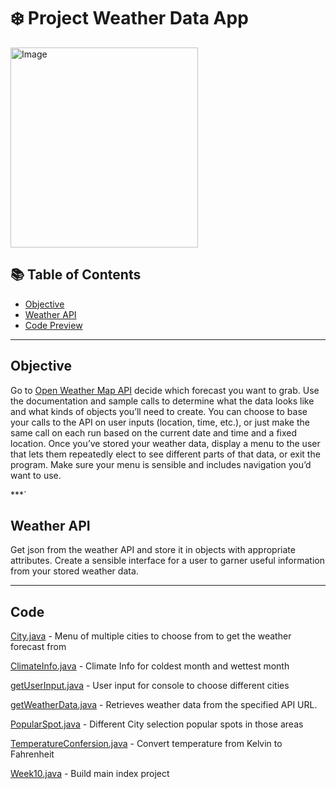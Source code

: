 # ❄️ Project Weather Data App
<img src="https://static.vecteezy.com/system/resources/previews/024/825/182/original/3d-weather-icon-day-with-rain-free-png.png" alt="Image" width="300" height="320">

## 📚 Table of Contents
- [Objective](#Objective)
- [Weather API](#Weather-API)
- [Code Preview](#Video-Example)

***

## Objective
Go to [Open Weather Map API](https://openweathermap.org/api) decide which forecast you want to grab. Use the documentation and sample calls to determine what the data looks like and what kinds of objects you’ll need to create. You can choose to base your calls to the API on user inputs (location, time, etc.), or just make the same call on each run based on the current date and time and a fixed location. Once you’ve stored your weather data, display a menu to the user that lets them repeatedly elect to see different parts of that data, or exit the program. Make sure your menu is sensible and includes navigation you’d want to use. 

***`

## Weather API
Get json from the weather API and store it in objects with appropriate attributes.
Create a sensible interface for a user to garner useful information from your stored weather data.

***

## Code
[City.java](https://github.com/yungbreezei/yungbreezei/blob/16d7b0e92ce8d25a4192854f21abb1918dd68e31/Java%20Projects/Weather%20Data%20App/City.java)  - Menu of multiple cities to choose from to get the weather forecast from

[ClimateInfo.java](https://github.com/yungbreezei/yungbreezei/blob/16d7b0e92ce8d25a4192854f21abb1918dd68e31/Java%20Projects/Weather%20Data%20App/ClimateInfo.java)  - Climate Info for coldest month and wettest month

[getUserInput.java](https://github.com/yungbreezei/yungbreezei/blob/16d7b0e92ce8d25a4192854f21abb1918dd68e31/Java%20Projects/Weather%20Data%20App/getUserInput.java) - User input for console to choose different cities

[getWeatherData.java](https://github.com/yungbreezei/yungbreezei/blob/16d7b0e92ce8d25a4192854f21abb1918dd68e31/Java%20Projects/Weather%20Data%20App/getWeatherData.java) - Retrieves weather data from the specified API URL.

[PopularSpot.java](https://github.com/yungbreezei/yungbreezei/blob/16d7b0e92ce8d25a4192854f21abb1918dd68e31/Java%20Projects/Weather%20Data%20App/PopularSpot.java) - Different City selection popular spots in those areas

[TemperatureConfersion.java](https://github.com/yungbreezei/yungbreezei/blob/16d7b0e92ce8d25a4192854f21abb1918dd68e31/Java%20Projects/Weather%20Data%20App/TemperatureConversion.java) - Convert temperature from Kelvin to Fahrenheit

[Week10.java](https://github.com/yungbreezei/yungbreezei/blob/16d7b0e92ce8d25a4192854f21abb1918dd68e31/Java%20Projects/Weather%20Data%20App/Week10.java) - Build main index project

